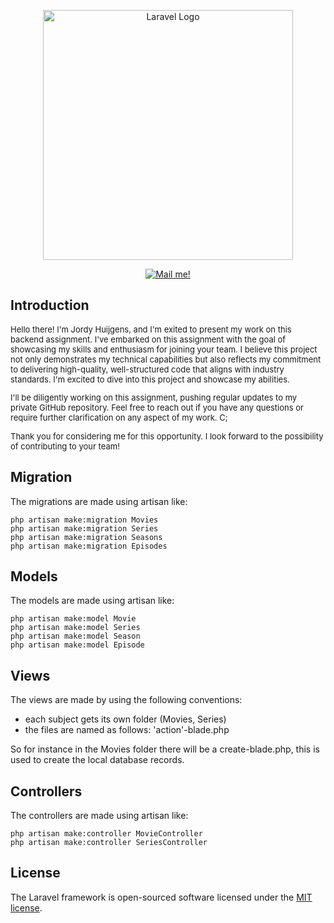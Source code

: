 <p align="center"><a href="https://laravel.com" target="_blank"><img src="https://play-lh.googleusercontent.com/XXqfqs9irPSjphsMPcC-c6Q4-FY5cd8klw4IdI2lof_Ie-yXaFirqbNDzK2kJ808WXJk" width="400" alt="Laravel Logo"></a></p>
<p align="center">
<a href="mailto:jordy.huijgens@outlook.com"><img src="https://img.shields.io/badge/Gmail-D14836?style=for-the-badge&logo=gmail&logoColor=white" alt="Mail me!"></a>
</p>


    
## Introduction

<font size="2">
Hello there! I'm Jordy Huijgens, and I'm exited to present my work on this backend assignment. I've embarked on this assignment with the goal of showcasing my skills and enthusiasm for joining your team. I believe this project not only demonstrates my technical capabilities but also reflects my commitment to delivering high-quality, well-structured code that aligns with industry standards. I'm excited to dive into this project and showcase my abilities.  

I'll be diligently working on this assignment, pushing regular updates to my private GitHub repository. Feel free to reach out if you have any questions or require further clarification on any aspect of my work. C;

Thank you for considering me for this opportunity. I look forward to the possibility of contributing to your team!
</font>

## Migration
The migrations are made using artisan like:
``` 
php artisan make:migration Movies
php artisan make:migration Series
php artisan make:migration Seasons
php artisan make:migration Episodes
``` 
## Models 

The models are made using artisan like: 
``` 
php artisan make:model Movie
php artisan make:model Series
php artisan make:model Season
php artisan make:model Episode
```

## Views

The views are made by using the following conventions:

- each subject gets its own folder (Movies, Series)
- the files are named as follows: 'action'-blade.php

So for instance in the Movies folder there will be a create-blade.php, this is used to create the local database records.

## Controllers

The controllers are made using artisan like:
``` 
php artisan make:controller MovieController
php artisan make:controller SeriesController
```


## License

The Laravel framework is open-sourced software licensed under the [MIT license](https://opensource.org/licenses/MIT).
